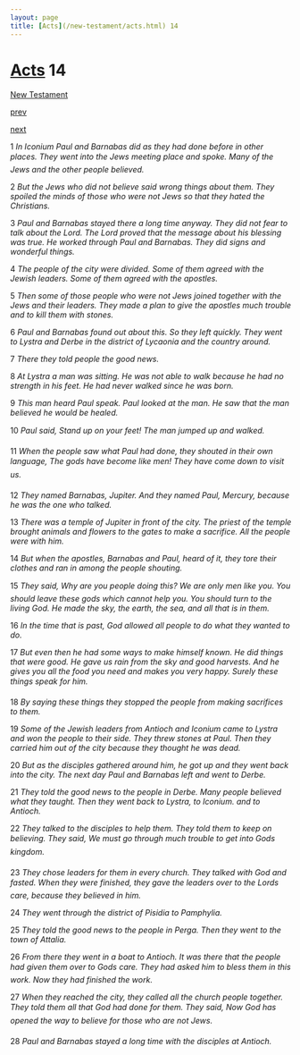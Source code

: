 ```yaml
---
layout: page
title: [Acts](/new-testament/acts.html) 14
---
```


# [Acts](/new-testament/acts.html) 14

[New Testament](/new-testament.html)


[prev](/new-testament/acts/acts-13.html)


[next](/new-testament/acts/acts-15.html)

1 _In Iconium Paul and Barnabas did as they had done before in other places. They went into the Jews meeting place and spoke. Many of the Jews and the other people believed._

2 _But the Jews who did not believe said wrong things about them. They spoiled the minds of those who were not Jews so that they hated the Christians._

3 _Paul and Barnabas stayed there a long time anyway. They did not fear to talk about the Lord. The Lord proved that the message about his blessing was true. He worked through Paul and Barnabas. They did signs and wonderful things._

4 _The people of the city were divided. Some of them agreed with the Jewish leaders. Some of them agreed with the apostles._

5 _Then some of those people who were not Jews joined together with the Jews and their leaders. They made a plan to give the apostles much trouble and to kill them with stones._

6 _Paul and Barnabas found out about this. So they left quickly. They went to Lystra and Derbe in the district of Lycaonia and the country around._

7 _There they told people the good news._

8 _At Lystra a man was sitting. He was not able to walk because he had no strength in his feet. He had never walked since he was born._

9 _This man heard Paul speak. Paul looked at the man. He saw that the man believed he would be healed._

10 _Paul said, Stand up on your feet! The man jumped up and walked._

11 _When the people saw what Paul had done, they shouted in their own language, The gods have become like men! They have come down to visit us._

12 _They named Barnabas, Jupiter. And they named Paul, Mercury, because he was the one who talked._

13 _There was a temple of Jupiter in front of the city. The priest of the temple brought animals and flowers to the gates to make a sacrifice. All the people were with him._

14 _But when the apostles, Barnabas and Paul, heard of it, they tore their clothes and ran in among the people shouting._

15 _They said, Why are you people doing this? We are only men like you. You should leave these gods which cannot help you. You should turn to the living God. He made the sky,  the earth, the sea, and all that is in them._

16 _In the time that is past, God allowed all people to do what they wanted to do._

17 _But even then he had some ways to make himself known. He did things that were good.  He gave us rain from the sky and good harvests. And he gives you all the food you need and makes you very happy. Surely these things speak for him._

18 _By saying these things they stopped the people from making sacrifices to them._

19 _Some of the Jewish leaders from Antioch and Iconium came to Lystra and won the people to their side. They threw stones at Paul. Then they carried him out of the city because they thought he was dead._

20 _But as the disciples gathered around him, he got up and they went back into the city. The next day Paul and Barnabas left and went to Derbe._

21 _They told the good news to the people in Derbe. Many people believed what they taught.  Then they went back to Lystra, to Iconium. and to Antioch._

22 _They talked to the disciples to help them. They told them to keep on believing. They said,  We must go through much trouble to get into Gods kingdom._

23 _They chose leaders for them in every church. They talked with God and fasted. When they were finished, they gave the leaders over to the Lords care, because they believed in him._

24 _They went through the district of Pisidia to Pamphylia._

25 _They told the good news to the people in Perga. Then they went to the town of Attalia._

26 _From there they went in a boat to Antioch. It was there that the people had given them over to Gods care. They had asked him to bless them in this work. Now they had finished the work._

27 _When they reached the city, they called all the church people together. They told them all that God had done for them. They said, Now God has opened the way to believe for those who are not Jews._

28 _Paul and Barnabas stayed a long time with the disciples at Antioch._

